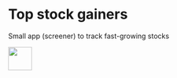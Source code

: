 # Top stock gainers
Small app (screener) to track fast-growing stocks

<img src="https://user-images.githubusercontent.com/63294995/140979321-b9e78432-73f6-453e-aa0c-175dce6092bc.png" width="48">
